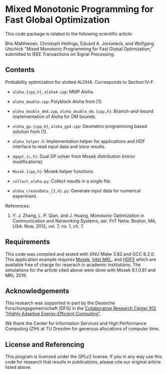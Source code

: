 Mixed Monotonic Programming for Fast Global Optimization
==================

This code package is related to the following scientific article:

Bho Matthiesen, Christoph Hellings, Eduard A. Jorswieck, and Wolfgang Utschick "Mixed Monotonic Programming for Fast Global Optimization," submitted to IEEE Transactions on Signal Processing.


## Contents

Probability optimization for slotted ALOHA. Corresponds to Section IV-F.

* `aloha.{cpp,h}`, `aloha4.cpp`: MMP Aloha.
* `aloha_double.cpp`: Polyblock Aloha from [1].
* `aloha_double_dm4.cpp`, `aloha_double_dm.{cpp,h}`: Branch-and-bound implementation of Aloha for DM bounds.
* `aloha_gp.{cpp,h}`, `aloha_gp4.cpp`: Geometric programming based solution from [1].
* `aloha_helper.h`: Implementation helper for applications and HDF interface to read input data and store results.
* `dgopt.{c,h}`: Dual GP solver from Mosek distribution (minor modifications).
* `Mosek.{cpp,h}`: Mosek helper functions.

* `collect_aloha.py`: Collect results in a single file.
* `aloha_createData_{3,4}.py`: Generate input data for numerical expermient.

References:

1. Y. J. Zhang, L. P. Qian, and J. Huang, Monotonic Optimization in Communication and Networking Systems, ser. FnT Netw. Boston, MA, USA: Now, 2012, vol. 7, no. 1, ch. 7.

## Requirements

This code was compiled and tested with GNU Make 3.82 and GCC 8.2.0. This application example requires [Mosek](https://www.mosek.com/), [Intel MKL](https://software.intel.com/mkl), and [HDF5](https://www.hdfgroup.org/) which are available free of charge for reserach in academic institutions. The simulations for the article cited above were done with Mosek 8.1.0.81 and MKL 2019.

## Acknowledgements

This research was supported in part by the Deutsche Forschungsgemeinschaft (DFG) in the [Collaborative Research Center 912 "Highly Adaptive Energy-Efficient Computing"](https://tu-dresden.de/ing/forschung/sfb912).

We thank the Center for Information Services and High Performance Computing (ZIH) at TU Dresden for generous allocations of computer time.


## License and Referencing

This program is licensed under the GPLv2 license. If you in any way use this code for research that results in publications, please cite our original article listed above.

